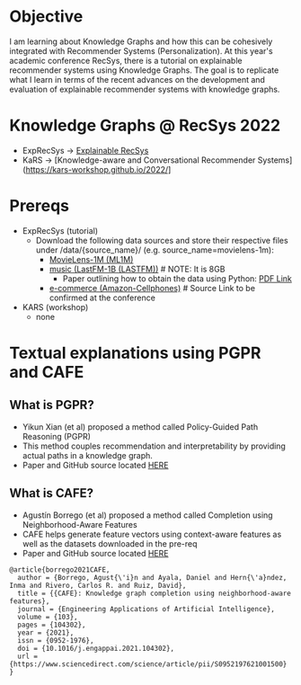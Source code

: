 # Objective
I am learning about Knowledge Graphs and how this can be cohesively integrated with Recommender Systems (Personalization).  At this year's academic conference RecSys, there is a tutorial on explainable recommender systems using Knowledge Graphs.  The goal is to replicate what I learn in terms of the recent advances on the development and evaluation of explainable recommender systems with knowledge graphs.

# Knowledge Graphs @ RecSys 2022
* ExpRecSys -> [Explainable RecSys](https://explainablerecsys.github.io/recsys2022/)
* KaRS -> [Knowledge-aware and Conversational Recommender Systems](https://kars-workshop.github.io/2022/]

# Prereqs
* ExpRecSys (tutorial)
  * Download the following data sources and store their respective files under /data/{source_name}/ (e.g. source_name=movielens-1m):
    * [MovieLens-1M (ML1M)](https://grouplens.org/datasets/movielens/1m/)
    * [music (LastFM-1B (LASTFM))](www.cp.jku.at/datasets/LFM-1b) # NOTE: It is 8GB
      * Paper outlining how to obtain the data using Python: [PDF Link](http://www.cp.jku.at/people/schedl/Research/Publications/pdf/schedl_icmr_2016.pdf)
    * [e-commerce (Amazon-Cellphones)](https://www.kaggle.com/datasets/grikomsn/amazon-cell-phones-reviews) # Source Link to be confirmed at the conference
* KARS (workshop)
  * none


# Textual explanations using PGPR and CAFE

## What is PGPR?
* Yikun Xian (et al) proposed a method called Policy-Guided Path Reasoning (PGPR)
* This method couples recommendation and interpretability by providing actual paths in a knowledge graph.
* Paper and GitHub source located [HERE](https://github.com/orcax/PGPR)

## What is CAFE?
* Agustín Borrego (et al) proposed a method called Completion using Neighborhood-Aware Features
* CAFE helps generate feature vectors using context-aware features as well as the datasets downloaded in the pre-req
* Paper and GitHub source located [HERE](https://github.com/DEAL-US/CAFE)
```
@article{borrego2021CAFE,
  author = {Borrego, Agust{\'i}n and Ayala, Daniel and Hern{\'a}ndez, Inma and Rivero, Carlos R. and Ruiz, David},
  title = {{CAFE}: Knowledge graph completion using neighborhood-aware features},
  journal = {Engineering Applications of Artificial Intelligence},
  volume = {103},
  pages = {104302},
  year = {2021},
  issn = {0952-1976},
  doi = {10.1016/j.engappai.2021.104302},
  url = {https://www.sciencedirect.com/science/article/pii/S0952197621001500}
}
```